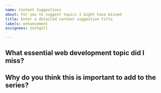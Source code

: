 ```yaml
---
name: Content Suggestions
about: For you to suggest topics I might have missed
title: Enter a detailed content suggestion title
labels: enhancement
assignees: zachgoll

---
```


## What essential web development topic did I miss?

## Why do you think this is important to add to the series?
